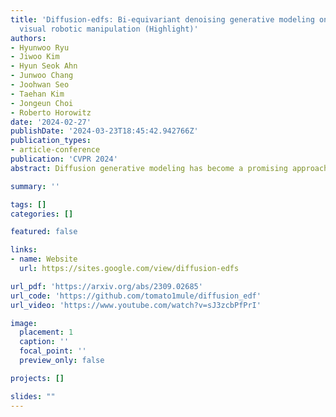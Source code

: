 ```yaml
---
title: 'Diffusion-edfs: Bi-equivariant denoising generative modeling on se (3) for
  visual robotic manipulation (Highlight)'
authors:
- Hyunwoo Ryu
- Jiwoo Kim
- Hyun Seok Ahn
- Junwoo Chang
- Joohwan Seo
- Taehan Kim
- Jongeun Choi
- Roberto Horowitz
date: '2024-02-27'
publishDate: '2024-03-23T18:45:42.942766Z'
publication_types:
- article-conference
publication: 'CVPR 2024'
abstract: Diffusion generative modeling has become a promising approach for learning robotic manipulation tasks from stochastic human demonstrations. In this paper, we present Diffusion-EDFs, a novel SE(3)-equivariant diffusion-based approach for visual robotic manipulation tasks. We show that our proposed method achieves remarkable data efficiency, requiring only 5 to 10 human demonstrations for effective end-to-end training in less than an hour. Furthermore, our benchmark experiments demonstrate that our approach has superior generalizability and robustness compared to state-of-the-art methods. Lastly, we validate our methods with real hardware experiments.

summary: ''

tags: []
categories: []

featured: false

links:
- name: Website
  url: https://sites.google.com/view/diffusion-edfs

url_pdf: 'https://arxiv.org/abs/2309.02685'
url_code: 'https://github.com/tomato1mule/diffusion_edf'
url_video: 'https://www.youtube.com/watch?v=sJ3zcbPfPrI'

image:
  placement: 1
  caption: ''
  focal_point: ''
  preview_only: false

projects: []

slides: ""
---
```

